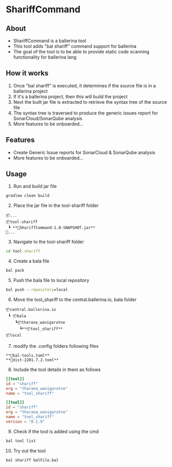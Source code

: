 # ShariffCommand

## About

- ShariffCommand is a ballerina tool
- This tool adds "bal shariff" command support for ballerina
- The goal of the tool is to be able to provide static code scanning functionality for ballerina lang

## How it works

1. Once "bal shariff" is executed, it determines if the source file is in a ballerina project
2. If it's a ballerina project, then this will build the project
3. Next the built jar file is extracted to retrieve the syntax tree of the source file
4. The syntax tree is traversed to produce the generic issues report for SonarCloud/SonarQube analysis
5. More features to be onboarded...

## Features

- Create Generic Issue reports for SonarCloud & SonarQube analysis
- More features to be onboarded...

## Usage

1. Run and build jar file

```cmd
gradlew clean build
```

2. Place the jar file in the tool-shariff folder

```
📦...
📦tool-shariff
 ┗ **📜ShariffCommand-1.0-SNAPSHOT.jar**
📜...
```

3. Navigate to the tool-shariff folder

```cmd
cd tool-shariff
```

4. Create a bala file

```cmd
bal pack
```

5. Push the bala file to local repository

```cmd
bal push --repository=local
```

6. Move the tool_shariff to the central.ballerina.io, bala folder

```
📦central.ballerina.io
 ┗ 📦bala
    ┗📦tharana_wanigaratne
      ┗**📦tool_shariff**
📦local
```

7. modify the .config folders following files

```
**📜bal-tools.toml**
**📜dist-2201.7.2.toml**
```

8. Include the tool details in them as follows

```bal-tools.toml
[[tool]]
id = "shariff"
org = "tharana_wanigaratne"
name = "tool_shariff"
```

```dist-2201.7.2.toml
[[tool]]
id = "shariff"
org = "tharana_wanigaratne"
name = "tool_shariff"
version = "0.1.0"
```

9. Check if the tool is added using the cmd

```cmd
bal tool list
```

10. Try out the tool

```cmd
bal shariff balFile.bal
```
